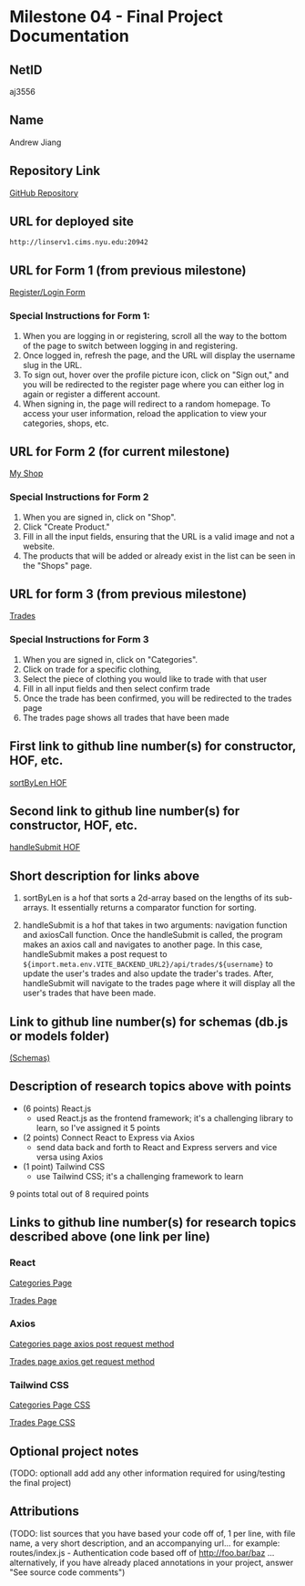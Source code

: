 Milestone 04 - Final Project Documentation
===

NetID
---
aj3556

Name
---
Andrew Jiang

Repository Link
---
[GitHub Repository](https://github.com/nyu-csci-ua-0467-001-002-fall-2024/final-project-AndrewJ1234)

URL for deployed site 
---
`http://linserv1.cims.nyu.edu:20942`

## URL for Form 1 (from previous milestone)
[Register/Login Form](http://linserv1.cims.nyu.edu:20942/register)

### Special Instructions for Form 1:
1. When you are logging in or registering, scroll all the way to the bottom of the page to switch between logging in and registering.
2. Once logged in, refresh the page, and the URL will display the username slug in the URL.
3. To sign out, hover over the profile picture icon, click on "Sign out," and you will be redirected to the register page where you can either log in again or register a different account.
4. When signing in, the page will redirect to a random homepage. To access your user information, reload the application to view your categories, shops, etc.

## URL for Form 2 (for current milestone)
[My Shop](http://linserv1.cims.nyu.edu:20942/myshops/:username?)

### Special Instructions for Form 2
1. When you are signed in, click on "Shop".
2. Click "Create Product."
3. Fill in all the input fields, ensuring that the URL is a valid image and not a website.
4. The products that will be added or already exist in the list can be seen in the "Shops" page.

URL for form 3 (from previous milestone) 
---
[Trades](http://linserv1.cims.nyu.edu:20942/trades/:username?)

### Special Instructions for Form 3
1. When you are signed in, click on "Categories". 
2. Click on trade for a specific clothing, 
3. Select the piece of clothing you would like to trade with that user
4. Fill in all input fields and then select confirm trade
5. Once the trade has been confirmed, you will be redirected to the trades page
6. The trades page shows all trades that have been made

First link to github line number(s) for constructor, HOF, etc.
---
[sortByLen HOF](https://github.com/nyu-csci-ua-0467-001-002-fall-2024/final-project-AndrewJ1234/blob/1fca1e6dca316758d7df789c8eb1f38cc1d103ad/front-end/cloz-exchange-front-end/src/pages/Categories.jsx#L117-L122)

Second link to github line number(s) for constructor, HOF, etc.
---
[handleSubmit HOF](https://github.com/nyu-csci-ua-0467-001-002-fall-2024/final-project-AndrewJ1234/blob/1fca1e6dca316758d7df789c8eb1f38cc1d103ad/front-end/cloz-exchange-front-end/src/pages/Categories.jsx#L30-L51)

Short description for links above
---
1. sortByLen is a hof that sorts a 2d-array based on the lengths of its sub-arrays. It essentially returns a comparator function for sorting. 

2. handleSubmit is a hof that takes in two arguments: navigation function and axiosCall function. Once the handleSubmit is called, the program makes an axios call and navigates to another page. In this case, handleSubmit makes a post request to `${import.meta.env.VITE_BACKEND_URL2}/api/trades/${username}` to update the user's trades and also update the trader's trades. After, handleSubmit will navigate to the trades page where it will display all the user's trades that have been made. 

Link to github line number(s) for schemas (db.js or models folder)
---
[(Schemas)](https://github.com/nyu-csci-ua-0467-001-002-fall-2024/final-project-AndrewJ1234/blob/6730e754d468f9381ed76e60531a97008985efed/back-end/src/models/db.mjs)

Description of research topics above with points
---
* (6 points) React.js
    * used React.js as the frontend framework; it's a challenging library to learn, so I've assigned it 5 points
* (2 points) Connect React to Express via Axios
    * send data back and forth to React and Express servers and vice versa using Axios
* (1 point) Tailwind CSS
    * use Tailwind CSS; it's a challenging framework to learn
  
9 points total out of 8 required points

Links to github line number(s) for research topics described above (one link per line)
---

### React

[Categories Page](https://github.com/nyu-csci-ua-0467-001-002-fall-2024/final-project-AndrewJ1234/blob/6730e754d468f9381ed76e60531a97008985efed/front-end/cloz-exchange-front-end/src/pages/Categories.jsx#L8-L261)

[Trades Page](https://github.com/nyu-csci-ua-0467-001-002-fall-2024/final-project-AndrewJ1234/blob/6730e754d468f9381ed76e60531a97008985efed/front-end/cloz-exchange-front-end/src/pages/Trades.jsx#L5-L43)

### Axios

[Categories page axios post request method](https://github.com/nyu-csci-ua-0467-001-002-fall-2024/final-project-AndrewJ1234/blob/be47e2d6762e296d1f47d1acb2dd1ab5af5a2d68/front-end/cloz-exchange-front-end/src/pages/Categories.jsx#L30-L33)

[Trades page axios get request method](https://github.com/nyu-csci-ua-0467-001-002-fall-2024/final-project-AndrewJ1234/blob/be47e2d6762e296d1f47d1acb2dd1ab5af5a2d68/front-end/cloz-exchange-front-end/src/pages/Trades.jsx#L10-L20)

### Tailwind CSS

[Categories Page CSS](https://github.com/nyu-csci-ua-0467-001-002-fall-2024/final-project-AndrewJ1234/blob/be47e2d6762e296d1f47d1acb2dd1ab5af5a2d68/front-end/cloz-exchange-front-end/src/pages/Categories.jsx#L134-L234)

[Trades Page CSS](https://github.com/nyu-csci-ua-0467-001-002-fall-2024/final-project-AndrewJ1234/blob/6730e754d468f9381ed76e60531a97008985efed/front-end/cloz-exchange-front-end/src/pages/Trades.jsx#L26-L33)

Optional project notes 
--- 
(TODO: optionall add add any other information required for using/testing the final project)

Attributions
---
(TODO:  list sources that you have based your code off of, 1 per line, with file name, a very short description, and an accompanying url... for example: routes/index.js - Authentication code based off of http://foo.bar/baz ... alternatively, if you have already placed annotations in your project, answer "See source code comments")



